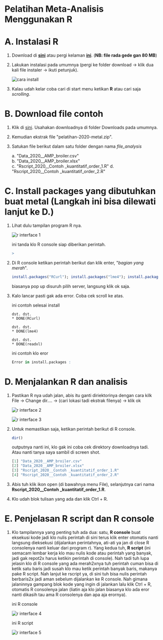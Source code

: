 # Pelatihan Meta-Analisis Menggunakan R

# A. Instalasi R
1. Download di [**sini**](https://cran.r-project.org/bin/windows/base/R-4.0.2-win.exe) atau pergi kelaman [**ini**](https://cran.r-project.org/bin/windows/base/). (**NB: file rada gede gan 80 MB**)
2. Lakukan instalasi pada umumnya (pergi ke folder download -> klik dua kali file instaler -> ikuti petunjuk).

   ![cara install](images/cara-install-r-windows.gif)

3. Kalau udah kelar coba cari di start menu ketikan **R** atau cari saja _scrolling_.

# B. Download file contoh
1. Klik di [sini](https://codeload.github.com/mohammad-miftakhus-sholikin/pelatihan-2020-metal/zip/master). Usahakan downloadnya di folder Downloads pada umumnya.
2. Kemudian ekstrak file "pelatihan-2020-metal.zip".
3. Satukan file berikut dalam satu folder dengan nama _file_analysis_

   a. "Data_2020__AMP_broiler.csv"           
   b. "Data_2020__AMP_broiler.xlsx"                                     
   c. "Rscript_2020__Contoh _kuantitatif_order_1.R"
   d. "Rscript_2020__Contoh _kuantitatif_order_2.R"

# C. Install packages yang dibutuhkan buat metal (Langkah ini bisa dilewati lanjut ke D.)
1. Lihat dulu tampilan program R nya.

   ![r interface 1](images/rconsole1.png)

   ini tanda klo R console siap diberikan perintah.
   ```r
   >
   ```

2. Di R console ketikan perintah berikut dan klik enter, "*bagian yang merah*".
   ```r
   install.packages("RCurl"); install.packages("lme4"); install.packages("readxl")
   ```
   biasanya pop up disuruh pilih server, langsung klik ok saja.
3. Kalo lancar pasti gak ada error. Coba cek scroll ke atas.
   
   ini contoh selesai install
   ```
   dst. dst.
   * DONE(RCurl)
   
   dst. dst.
   * DONE(lme4)

   dst. dst.
   * DONE(readxl)
   ```
   ini contoh klo eror 
   ```r
   Error in install.packages :
   ```

# D. Menjalankan R dan analisis
1. Pastikan R nya udah jalan, abis itu ganti diriektorinya dengan cara kilk File -> Change dir.... -> (cari lokasi tadi ekstrak filenya) -> klik ok

   ![r interface 2](images/rconsole2.png)

   ![r interface 3](images/rconsole3.png)
2. Untuk memastikan saja, ketikan perintah berikut di R console.
   
   ```r
   dir()
   ```
   outputnya nanti ini, klo gak ini coba cek direktory downloadnya tadi. Atau nanti tanya saya sambil di screen shot.
   ```r
   [1] "Data_2020__AMP_broiler.csv"           
   [2] "Data_2020__AMP_broiler.xlsx"                                     
   [3] "Rscript_2020__Contoh _kuantitatif_order_1.R"
   [4] "Rscript_2020__Contoh _kuantitatif_order_2.R"
   ```
3. Abis tuh klik ikon open (di bawahnya menu File), selanjutnya cari nama **Rscript_2020__Contoh _kuantitatif_order_1.R**.
4. Klo udah blok tulisan yang ada dan klik Ctrl + R.

# E. Penjelasan R script dan R console
1. Klo tampilannya yang penting tuh ada dua: satu, **R console** buat eksekusi kode jadi klo nulis perintah di sini terus klik enter otomatis nanti langsung dieksekusi (dijalankan perintahnya, ati-ati ya jan di close R consolenya nanti keluar dari program r). Yang kedua tuh, **R script** (ini semacam lembar kerja klo mau nulis kode atau perintah yang banyak, jadi gak repot2x harus ketikin perintah di console). Nah tadi tuh lupa jelasin klo di R console yang ada merah2xnya tuh perintah cuman bisa di ketik satu baris jadi susah klo mau ketik perintah banyak baris, makanya pake R script. Nah lanjut ke rscript ya, di sini tuh bisa nulis perintah berbaris2x jadi aman sebelum dijalankan ke R console. Nah gimana jalaninnya gampang blok kode yang ingin di jalankan lalu klik Ctrl + R, otomatis R consolenya jalan (liatin aja klo jalan biasanya klo ada eror nanti dikasih tau ama R consolenya dan apa aja erornya).
   
   ini R console

   ![r interface 4](images/rconsole4.png)
   
   ini R script
   
   ![r interface 5](images/rscript.png)
